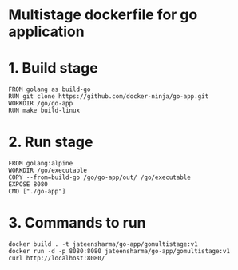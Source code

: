 # Multistage dockerfile for go application

# 1. Build stage
    FROM golang as build-go
    RUN git clone https://github.com/docker-ninja/go-app.git
    WORKDIR /go/go-app
    RUN make build-linux

# 2. Run stage
    FROM golang:alpine
    WORKDIR /go/executable
    COPY --from=build-go /go/go-app/out/ /go/executable
    EXPOSE 8080
    CMD ["./go-app"]

# 3. Commands to run
    docker build . -t jateensharma/go-app/gomultistage:v1
    docker run -d -p 8080:8080 jateensharma/go-app/gomultistage:v1
    curl http://localhost:8080/